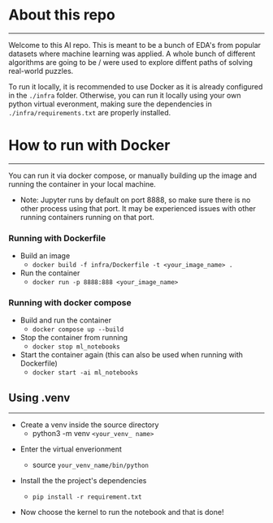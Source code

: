 # About this repo

---

Welcome to this AI repo. This is meant to be a bunch of EDA's from popular datasets where machine learning was applied. A whole bunch of different algorithms are going to be / were used to explore diffent paths of solving real-world puzzles.

To run it locally, it is recommended to use Docker as it is already configured in the  `./infra` folder. Otherwise, you can run it locally using your own python virtual everonment, making sure the dependencies in `./infra/requirements.txt` are properly installed.

# How to run with Docker

---

You can run it via docker compose, or manually building up the image and running the container in your local machine.

- Note: Jupyter runs by default on port 8888, so make sure there is no other process using that port. It may be experienced issues with other running containers running on that port.

### **Running with Dockerfile**

* Build an image
  * `docker build -f infra/Dockerfile -t <your_image_name> .`
* Run the container
  * `docker run -p 8888:888 <your_image_name>`

### Running with docker compose

- Build and run the container
  - `docker compose up --build`
- Stop the container from running
  - `docker stop ml_notebooks`
- Start the container again (this can also be used when running with Dockerfile)
  - `docker start -ai ml_notebooks`

## Using .venv

---

* Create a venv inside the source directory
  * python3 -m venv `<your_venv_ name>`

- Enter the virtual enverionment

  - source `your_venv_name/bin/python`
- Install the the project's dependencies

  - `pip install -r requirement.txt`
- Now choose the kernel to run the notebook and that is done!
